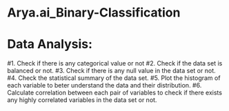 # Arya.ai_Binary-Classification 
# Data Analysis:
#1. Check if there is any categorical value or not
#2. Check if the data set is balanced or not.
#3. Check if there is any null value in the data set or not.
#4. Check the statistical summary of the data set.
#5. Plot the histogram of each variable to beter understand the data and their distribution.
#6. Calculate correlation between each pair of variables to check if there exists any highly correlated variables in the data set or not.
